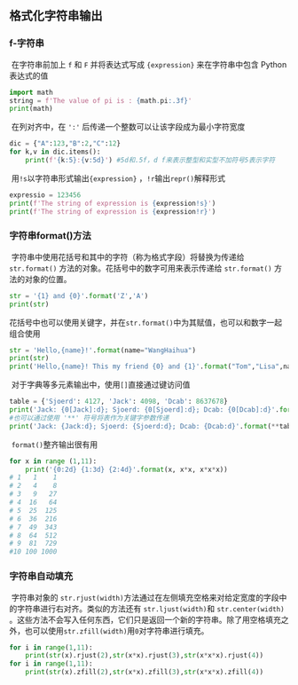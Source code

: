 ## 格式化字符串输出

### f-字符串

​	在字符串前加上 `f` 和 `F` 并将表达式写成 `{expression}` 来在字符串中包含 Python 表达式的值

```python
import math
string = f'The value of pi is : {math.pi:.3f}'
print(math)
```

​	在列对齐中，在 `':'` 后传递一个整数可以让该字段成为最小字符宽度

```python
dic = {"A":123,"B":2,"C":12}
for k,v in dic.items():
    print(f'{k:5}:{v:5d}') #5d和.5f，d f来表示整型和实型不加符号5表示字符
```

​	用`!s`以字符串形式输出`{expression}` ，`!r`输出`repr()`解释形式

```python
expressio = 123456
print(f'The string of expression is {expression!s}')
print(f'The string of expression is {expression!r}')
```

### 字符串format()方法

​	字符串中使用花括号和其中的字符（称为格式字段）将替换为传递给 `str.format()` 方法的对象。花括号中的数字可用来表示传递给 `str.format()` 方法的对象的位置。

```python
str = '{1} and {0}'.format('Z','A')
print(str)
```

​	花括号中也可以使用关键字，并在`str.format()`中为其赋值，也可以和数字一起组合使用

```python
str = 'Hello,{name}!'.format(name="WangHaihua")
print(str)
print('Hello,{name}! This my friend {0} and {1}'.format("Tom","Lisa",name="Haihua"))
```

​	对于字典等多元素输出中，使用`[]`直接通过键访问值

```python
table = {'Sjoerd': 4127, 'Jack': 4098, 'Dcab': 8637678}
print('Jack: {0[Jack]:d}; Sjoerd: {0[Sjoerd]:d}; Dcab: {0[Dcab]:d}'.format(table))
#也可以通过使用 '**' 符号将表作为关键字参数传递
print('Jack: {Jack:d}; Sjoerd: {Sjoerd:d}; Dcab: {Dcab:d}'.format(**table))
```

​	`format()`整齐输出很有用

```python
for x in range (1,11):
    print('{0:2d} {1:3d} {2:4d}'.format(x, x*x, x*x*x))
# 1   1    1
# 2   4    8
# 3   9   27
# 4  16   64
# 5  25  125
# 6  36  216
# 7  49  343
# 8  64  512
# 9  81  729
#10 100 1000
```

### 字符串自动填充

​	字符串对象的 `str.rjust(width)`方法通过在左侧填充空格来对给定宽度的字段中的字符串进行右对齐。类似的方法还有 `str.ljust(width)`和 `str.center(width)` 。这些方法不会写入任何东西，它们只是返回一个新的字符串。除了用空格填充之外，也可以使用`str.zfill(width)`用`0`对字符串进行填充。

```python
for i in range(1,11):
    print(str(x).rjust(2),str(x*x).rjust(3),str(x*x*x).rjust(4))
for i in range(1,11):
    print(str(x).zfill(2),str(x*x).zfill(3),str(x*x*x).zfill(4))
```



